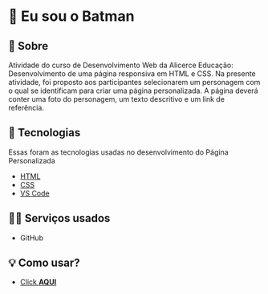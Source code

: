 # 🦇 Eu sou o Batman

## 📃 Sobre

Atividade do curso de Desenvolvimento Web da Alicerce Educação: Desenvolvimento de uma página responsiva em HTML e CSS.
Na presente atividade, foi proposto aos participantes selecionarem um personagem com o qual se identificam para criar uma página personalizada. A página deverá conter uma foto do personagem, um texto descritivo e um link de referência.

## 🔨 Tecnologias 

Essas foram as tecnologias usadas no desenvolvimento do Página Personalizada

* [HTML](https://developer.mozilla.org/pt-BR/docs/Web/HTML)
* [CSS](https://developer.mozilla.org/pt-BR/docs/Web/CSS)
* [VS Code](https://code.visualstudio.com)


## 👨‍💻 Serviços usados 

* GitHub

## 💡 Como usar?

* [Click **AQUI**](https://josecmessias.github.io/O-Batman/)
